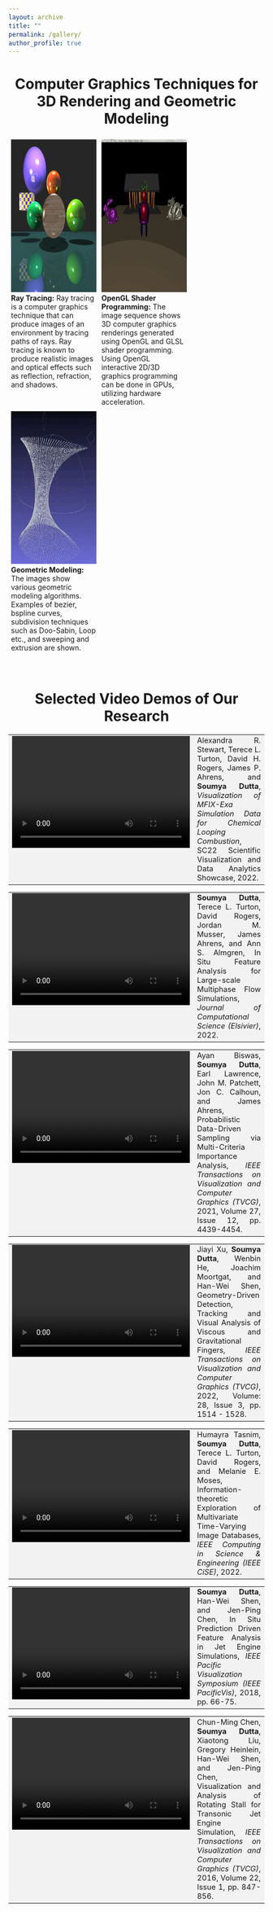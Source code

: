 ```yaml
---
layout: archive
title: ""
permalink: /gallery/
author_profile: true
---
```


<!-- Table style with CSS -->
<style type="text/css">
table {
    border: none;
    border-collapse: collapse;
}
td {
    border: none;
    background-color: #F2F2F2;
}
.gifcol {
  float: left;
  width: 33.33%;
  padding: 5px;
}

/* Clear floats after image containers */
.row::after {
  content: "";
  clear: both;
  display: table;
}
</style>


<h1 style="text-align:center"> Computer Graphics Techniques for 3D Rendering and Geometric Modeling </h1>


<div class="row">
  <div class="gifcol">
    <img src="/gifs/ray_tracing.gif"  style="width:300px;height:300px;">
    <b>Ray Tracing:</b> Ray tracing is a computer graphics technique that can produce images of an environment by tracing paths of rays. Ray tracing is known to produce realistic images and optical effects such as reflection, refraction, and shadows.
  </div>
  <div class="gifcol">
    <img src="/gifs/opengl_shader.gif"  style="width:300px;height:300px;">
    <b>OpenGL Shader Programming:</b> The image sequence shows 3D computer graphics renderings generated using OpenGL and GLSL shader programming. Using OpenGL interactive 2D/3D graphics programming can be done in GPUs, utilizing hardware acceleration. 
  </div>
  <div class="gifcol">
    <img src="/gifs/geom_modeling.gif"  style="width:300px;height:300px;">
    <b>Geometric Modeling:</b> The images show various geometric modeling algorithms. Examples of bezier, bspline curves, subdivision techniques such as Doo-Sabin, Loop etc., and sweeping and extrusion are shown.
  </div>
</div> 

&nbsp;


<h1 style="text-align:center"> Selected Video Demos of Our Research </h1>

<table>
   <tr width="100%;">
      <td width="40%;" valign="top"><center>
      <video id="left" width="350" height="220" controls="controls"> 
        <source type="video/mp4" src="/videos/MFIX-Exa_SC22_Video.mp4"/> 
      </video>
      <td width="100%;" style="font-size:11pt;" align="justify" valign="top"> Alexandra R. Stewart, Terece L. Turton, David H. Rogers, James P. Ahrens, and <b>Soumya Dutta</b>, <em>Visualization of MFIX-Exa Simulation Data for Chemical Looping Combustion</em>, SC22 Scientific Visualization and Data Analytics Showcase, 2022.
      </td>
      </center></td>
   </tr>
</table>


<table>
   <tr width="100%;">
      <td width="40%;" valign="top"><center>
      <video id="id" width="350" height="220" controls="controls"> 
        <source type="video/mp4" src="/videos/mfix_jocs_2021.mp4"/> 
      </video>
      <td width="100%;" style="font-size:11pt;" align="justify" valign="top"> <b>Soumya Dutta</b>, Terece L. Turton, David Rogers, Jordan M. Musser, James Ahrens, and Ann S. Almgren, In Situ Feature Analysis for Large-scale Multiphase Flow Simulations, <em>Journal of Computational Science (Elsivier)</em>, 2022.
      </td>
      </center></td>
   </tr>
</table>

<table>
   <tr width="100%;">
      <td width="40%;" valign="top"><center>
      <video id="id" width="350" height="220" controls="controls"> 
        <source type="video/mp4" src="/videos/sampling_TVCG.mp4"/> 
      </video>
      <td width="100%;" style="font-size:11pt;" align="justify" valign="top"> Ayan Biswas, <b>Soumya Dutta</b>, Earl Lawrence, John M. Patchett, Jon C. Calhoun, and James Ahrens, Probabilistic Data-Driven Sampling via Multi-Criteria Importance Analysis, <em>IEEE Transactions on Visualization and Computer Graphics (TVCG)</em>, 2021, Volume 27, Issue 12, pp. 4439-4454.
      </td>
      </center></td>
   </tr>
</table>

<table>
   <tr width="100%;">
      <td width="40%;" valign="top"><center>
      <video id="id" width="350" height="220" controls="controls"> 
        <source type="video/mp4" src="/videos/Jiayi_TVCG.mp4"/> 
      </video>
      <td width="100%;" style="font-size:11pt;" align="justify" valign="top"> Jiayi Xu, <b>Soumya Dutta</b>, Wenbin He, Joachim Moortgat, and Han-Wei Shen, Geometry-Driven Detection, Tracking and Visual Analysis of Viscous and Gravitational Fingers, <em>IEEE Transactions on Visualization and Computer Graphics (TVCG)</em>, 2022, Volume: 28, Issue 3, pp. 1514 - 1528.
      </td>
      </center></td>
   </tr>
</table>

<table>
   <tr width="100%;">
      <td width="40%;" valign="top"><center>
      <video id="id" width="350" height="220" controls="controls"> 
        <source type="video/mp4" src="/videos/Humayra_Info_theory_CiSE.mp4"/> 
      </video>
      <td width="100%;" style="font-size:11pt;" align="justify" valign="top"> Humayra Tasnim, <b>Soumya Dutta</b>, Terece L. Turton, David Rogers, and Melanie E. Moses, Information-theoretic Exploration of Multivariate Time-Varying Image Databases, <em>IEEE Computing in Science & Engineering (IEEE CiSE)</em>, 2022.
      </td>
      </center></td>
   </tr>
</table>

<table>
   <tr width="100%;">
      <td width="40%;" valign="top"><center>
      <video id="id" width="350" height="220" controls="controls"> 
        <source type="video/mp4" src="/videos/pvis2018_1661.mp4"/> 
      </video>
      <td width="100%;" style="font-size:11pt;" align="justify" valign="top"> <b>Soumya Dutta</b>, Han-Wei Shen, and Jen-Ping Chen, In Situ Prediction Driven Feature Analysis in Jet Engine Simulations, <em>IEEE Pacific Visualization Symposium (IEEE PacificVis)</em>, 2018, pp. 66-75.
      </td>
      </center></td>
   </tr>
</table>


<table>
   <tr width="100%;">
      <td width="40%;" valign="top"><center>
      <video id="id" width="350" height="220" controls="controls"> 
        <source type="video/mp4" src="/videos/vis15_turbine_supplementary.mp4"/> 
      </video>
      <td width="100%;" style="font-size:11pt;" align="justify" valign="top"> Chun-Ming Chen, <b>Soumya Dutta</b>, Xiaotong Liu, Gregory Heinlein, Han-Wei Shen, and Jen-Ping Chen, Visualization and Analysis of Rotating Stall for Transonic Jet Engine Simulation, <em>IEEE Transactions on Visualization and Computer Graphics (TVCG)</em>, 2016, Volume 22, Issue 1, pp. 847-856.
      </td>
      </center></td>
   </tr>
</table>

